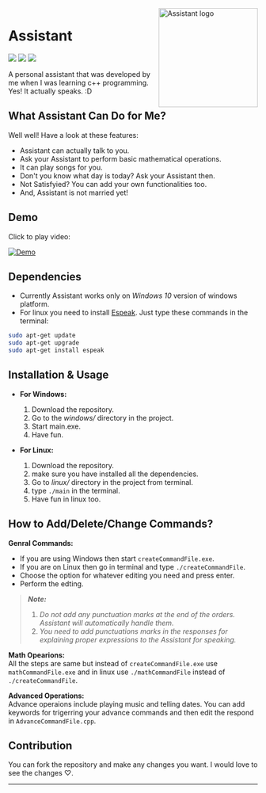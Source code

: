 <img src="https://github.com/LakshyaKhatri/Assistant/blob/master/assets/logo/logo.png" alt="Assistant logo" title="Assistant" align="right" height="200" />

Assistant
=========
[![](https://img.shields.io/badge/developed%20in-C%2B%2B-blue.svg)](http://www.cplusplus.org/)
[![](https://img.shields.io/badge/build%20with-%F0%9F%96%A4-pink.svg)](https://en.wikipedia.org/wiki/Love)
[![](https://img.shields.io/badge/version-1.0-blue.svg)](https://www.youtube.com/watch?v=dVjXoSZKHDs)

A personal assistant that was developed by me when I was learning c++ programming.  
Yes! It actually speaks. :D

## What Assistant Can Do for Me?
Well well! Have a look at these features:
* Assistant can actually talk to you.
* Ask your Assistant to perform basic mathematical operations.
* It can play songs for you.
* Don't you know what day is today? Ask your Assistant then.
* Not Satisfyied? You can add your own functionalities too.
* And, Assistant is not married yet!

## Demo
Click to play video:

[![Demo](https://github.com/LakshyaKhatri/Assistant/blob/master/assets/demo_image.png)](https://www.youtube.com/watch?v=dVjXoSZKHDs&t=6s)
## Dependencies
* Currently Assistant works only on *Windows 10* version of windows platform.
* For linux you need to install [Espeak](http://espeak.sourceforge.net/). Just type these commands in the terminal:  
```sh
sudo apt-get update
sudo apt-get upgrade
sudo apt-get install espeak
```

## Installation & Usage
* **For Windows:** 
  1. Download the repository.
  2. Go to the *windows/* directory in the project.
  3. Start main.exe.
  4. Have fun.
  
* **For Linux:** 
  1. Download the repository.
  2. make sure you have installed all the dependencies.
  3. Go to *linux/* directory in the project from terminal.
  4. type `./main` in the terminal.
  5. Have fun in linux too.
  
## How to Add/Delete/Change Commands?
**Genral Commands:**
  * If you are using Windows then start `createCommandFile.exe`.
  * If you are on Linux then go in terminal and type `./createCommandFile`.
  * Choose the option for whatever editing you need and press enter.
  * Perform the edting.

> *__Note:__*  
> 1. *Do not add any punctuation marks at the end of the orders. Assistant will automatically handle them.*
> 2. *You need to add punctuations marks in the responses for explaining proper expressions to the Assistant for speaking.*  

**Math Opearions:**  
All the steps are same but instead of `createCommandFile.exe` use `mathCommandFile.exe`  and in linux use `./mathCommandFile` instead of `./createCommandFile`.  

**Advanced Operations:**  
Advance operaions include playing music and telling dates. You can add keywords for trigerring your advance commands and then edit the respond in `AdvanceCommandFile.cpp`.

## Contribution
You can fork the repository and make any changes you want. I would love to see the changes ♡.  


-----------------------------------------------------------
